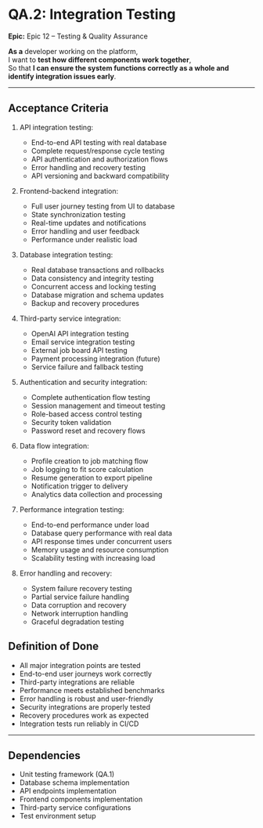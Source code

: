 # QA.2: Integration Testing

**Epic:** Epic 12 – Testing & Quality Assurance

**As a** developer working on the platform,  
I want to **test how different components work together**,  
So that **I can ensure the system functions correctly as a whole and identify integration issues early**.

---

## Acceptance Criteria

1. API integration testing:
   - End-to-end API testing with real database
   - Complete request/response cycle testing
   - API authentication and authorization flows
   - Error handling and recovery testing
   - API versioning and backward compatibility

2. Frontend-backend integration:
   - Full user journey testing from UI to database
   - State synchronization testing
   - Real-time updates and notifications
   - Error handling and user feedback
   - Performance under realistic load

3. Database integration testing:
   - Real database transactions and rollbacks
   - Data consistency and integrity testing
   - Concurrent access and locking testing
   - Database migration and schema updates
   - Backup and recovery procedures

4. Third-party service integration:
   - OpenAI API integration testing
   - Email service integration testing
   - External job board API testing
   - Payment processing integration (future)
   - Service failure and fallback testing

5. Authentication and security integration:
   - Complete authentication flow testing
   - Session management and timeout testing
   - Role-based access control testing
   - Security token validation
   - Password reset and recovery flows

6. Data flow integration:
   - Profile creation to job matching flow
   - Job logging to fit score calculation
   - Resume generation to export pipeline
   - Notification trigger to delivery
   - Analytics data collection and processing

7. Performance integration testing:
   - End-to-end performance under load
   - Database query performance with real data
   - API response times under concurrent users
   - Memory usage and resource consumption
   - Scalability testing with increasing load

8. Error handling and recovery:
   - System failure recovery testing
   - Partial service failure handling
   - Data corruption and recovery
   - Network interruption handling
   - Graceful degradation testing

## Definition of Done

- All major integration points are tested
- End-to-end user journeys work correctly
- Third-party integrations are reliable
- Performance meets established benchmarks
- Error handling is robust and user-friendly
- Security integrations are properly tested
- Recovery procedures work as expected
- Integration tests run reliably in CI/CD

---

## Dependencies

- Unit testing framework (QA.1)
- Database schema implementation
- API endpoints implementation
- Frontend components implementation
- Third-party service configurations
- Test environment setup 
